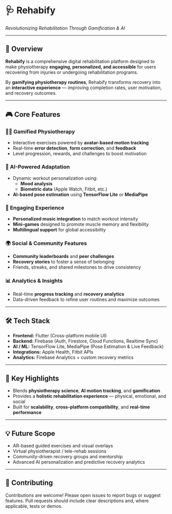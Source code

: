 # 🩺 Rehabify
*Revolutionizing Rehabilitation Through Gamification & AI*

---

## 🚀 Overview

**Rehabify** is a comprehensive digital rehabilitation platform designed to make physiotherapy **engaging, personalized, and accessible** for users recovering from injuries or undergoing rehabilitation programs.

By **gamifying physiotherapy routines**, Rehabify transforms recovery into an **interactive experience** — improving completion rates, user motivation, and recovery outcomes.

---

## 🎮 Core Features

### 🧘‍♀️ Gamified Physiotherapy
- Interactive exercises powered by **avatar-based motion tracking**
- Real-time **error detection**, **form correction**, and **feedback**
- Level progression, rewards, and challenges to boost motivation

### 🧠 AI-Powered Adaptation
- Dynamic workout personalization using:
  - **Mood analysis**
  - **Biometric data** (Apple Watch, Fitbit, etc.)
- **AI-based pose estimation** using **TensorFlow Lite** or **MediaPipe**

### 🎵 Engaging Experience
- **Personalized music integration** to match workout intensity
- **Mini-games** designed to promote muscle memory and flexibility
- **Multilingual support** for global accessibility

### 🌍 Social & Community Features
- **Community leaderboards** and **peer challenges**
- **Recovery stories** to foster a sense of belonging
- Friends, streaks, and shared milestones to drive consistency

### 📊 Analytics & Insights
- Real-time **progress tracking** and **recovery analytics**
- Data-driven feedback to refine user routines and maximize outcomes

---

## 🛠️ Tech Stack

- **Frontend:** Flutter (Cross-platform mobile UI)  
- **Backend:** Firebase (Auth, Firestore, Cloud Functions, Realtime Sync)  
- **AI / ML:** TensorFlow Lite, MediaPipe (Pose Estimation & Live Feedback)  
- **Integrations:** Apple Health, Fitbit APIs  
- **Analytics:** Firebase Analytics + custom recovery metrics

---

## 🏅 Key Highlights
- Blends **physiotherapy science**, **AI motion tracking**, and **gamification**
- Provides a **holistic rehabilitation experience** — physical, emotional, and social
- Built for **scalability**, **cross-platform compatibility**, and **real-time performance**

---

## 💡 Future Scope
- AR-based guided exercises and visual overlays  
- Virtual physiotherapist / tele-rehab sessions  
- Community-driven recovery groups and mentorship  
- Advanced AI personalization and predictive recovery analytics

---

## 🤝 Contributing
Contributions are welcome! Please open issues to report bugs or suggest features. Pull requests should include clear descriptions and, where applicable, tests or demos.

